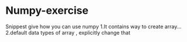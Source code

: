 # Numpy-exercise
Snippest give how you can use numpy
1.It contains way to create array... 
2.default data types of array , explicitly change that

